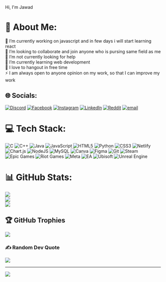 Hi, I'm Jawad
# 💫 About Me:
🔭 I’m currently working on javascript and in few days i will start learning react<br>👯 I’m looking to collaborate and join anyone who is pursing same field as me<br>🤝 I’m not currently looking for help<br>🌱 I’m currently learning web development<br>💬 I love to hangout in free time<br>⚡ I am always open to anyone opinion on my work, so that I can improve my work


## 🌐 Socials:
[![Discord](https://img.shields.io/badge/Discord-%237289DA.svg?logo=discord&logoColor=white)](https://discord.gg/jawad1402) [![Facebook](https://img.shields.io/badge/Facebook-%231877F2.svg?logo=Facebook&logoColor=white)](https://facebook.com/profile.php?id=100013489120406) [![Instagram](https://img.shields.io/badge/Instagram-%23E4405F.svg?logo=Instagram&logoColor=white)](https://instagram.com/jawa.d1438) [![LinkedIn](https://img.shields.io/badge/LinkedIn-%230077B5.svg?logo=linkedin&logoColor=white)](https://linkedin.com/in/jawad-ahmed-1261912a8) [![Reddit](https://img.shields.io/badge/Reddit-%23FF4500.svg?logo=Reddit&logoColor=white)](https://reddit.com/user/BountyHunter1438) [![email](https://img.shields.io/badge/Email-D14836?logo=gmail&logoColor=white)](mailto:jahmed.bese24seecs@seecs.edu.pk) 

# 💻 Tech Stack:
![C](https://img.shields.io/badge/c-%2300599C.svg?style=for-the-badge&logo=c&logoColor=white) ![C++](https://img.shields.io/badge/c++-%2300599C.svg?style=for-the-badge&logo=c%2B%2B&logoColor=white) ![Java](https://img.shields.io/badge/java-%23ED8B00.svg?style=for-the-badge&logo=openjdk&logoColor=white) ![JavaScript](https://img.shields.io/badge/javascript-%23323330.svg?style=for-the-badge&logo=javascript&logoColor=%23F7DF1E) ![HTML5](https://img.shields.io/badge/html5-%23E34F26.svg?style=for-the-badge&logo=html5&logoColor=white) ![Python](https://img.shields.io/badge/python-3670A0?style=for-the-badge&logo=python&logoColor=ffdd54) ![CSS3](https://img.shields.io/badge/css3-%231572B6.svg?style=for-the-badge&logo=css3&logoColor=white) ![Netlify](https://img.shields.io/badge/netlify-%23000000.svg?style=for-the-badge&logo=netlify&logoColor=#00C7B7) ![Chart.js](https://img.shields.io/badge/chart.js-F5788D.svg?style=for-the-badge&logo=chart.js&logoColor=white) ![NodeJS](https://img.shields.io/badge/node.js-6DA55F?style=for-the-badge&logo=node.js&logoColor=white) ![MySQL](https://img.shields.io/badge/mysql-4479A1.svg?style=for-the-badge&logo=mysql&logoColor=white) ![Canva](https://img.shields.io/badge/Canva-%2300C4CC.svg?style=for-the-badge&logo=Canva&logoColor=white) ![Figma](https://img.shields.io/badge/figma-%23F24E1E.svg?style=for-the-badge&logo=figma&logoColor=white) ![Git](https://img.shields.io/badge/git-%23F05033.svg?style=for-the-badge&logo=git&logoColor=white) ![Steam](https://img.shields.io/badge/steam-%23000000.svg?style=for-the-badge&logo=steam&logoColor=white) ![Epic Games](https://img.shields.io/badge/epicgames-%23313131.svg?style=for-the-badge&logo=epicgames&logoColor=white) ![Riot Games](https://img.shields.io/badge/riotgames-D32936.svg?style=for-the-badge&logo=riotgames&logoColor=white) ![Meta](https://img.shields.io/badge/Meta-%230467DF.svg?style=for-the-badge&logo=Meta&logoColor=white) ![EA](https://img.shields.io/badge/ea-%23000000.svg?style=for-the-badge&logo=ea&logoColor=white) ![Ubisoft](https://img.shields.io/badge/Ubisoft-%23F5F5F5.svg?style=for-the-badge&logo=Ubisoft&logoColor=black) ![Unreal Engine](https://img.shields.io/badge/unrealengine-%23313131.svg?style=for-the-badge&logo=unrealengine&logoColor=white)
# 📊 GitHub Stats:
![](https://github-readme-stats.vercel.app/api?username=JawadAhmed1402&theme=dark&hide_border=false&include_all_commits=false&count_private=false)<br/>
![](https://github-readme-streak-stats.herokuapp.com/?user=JawadAhmed1402&theme=dark&hide_border=false)<br/>
![](https://github-readme-stats.vercel.app/api/top-langs/?username=JawadAhmed1402&theme=dark&hide_border=false&include_all_commits=false&count_private=false&layout=compact)

## 🏆 GitHub Trophies
![](https://github-profile-trophy.vercel.app/?username=JawadAhmed1402&theme=radical&no-frame=false&no-bg=true&margin-w=4)

### ✍️ Random Dev Quote
![](https://quotes-github-readme.vercel.app/api?type=horizontal&theme=radical)

---
[![](https://visitcount.itsvg.in/api?id=JawadAhmed1402&icon=0&color=0)](https://visitcount.itsvg.in)

<!-- Proudly created with GPRM ( https://gprm.itsvg.in ) -->
